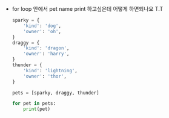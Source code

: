 - for loop 안에서 pet name print 하고싶은데 어떻게 하면되나요 T.T

  ```python
  sparky = {
      'kind': 'dog',
      'owner': 'oh',
  }
  draggy = {
      'kind': 'dragon',
      'owner': 'harry',
  }
  thunder = {
      'kind': 'lightning',
      'owner': 'thor',
  }
  
  pets = [sparky, draggy, thunder]
  
  for pet in pets:
      print(pet)  
```
